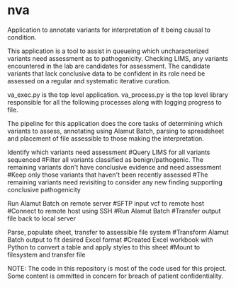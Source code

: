 # nva
Application to annotate variants for interpretation of it being causal to condition.

This application is a tool to assist in queueing which uncharacterized variants need assessment as to pathogenicity.  Checking LIMS, any variants encountered in the lab are candidates for assessment.  The candidate variants that lack conclusive data to be confident in its role need be assessed on a regular and systematic iterative curation.


va_exec.py is the top level application.  va_process.py is the top level library responsible for all the following processes along with logging progress to file.


The pipeline for this application does the core tasks of determining which variants to assess, annotating using Alamut Batch, parsing to spreadsheet and placement of file assessible to those making the interpretation.

Identify which variants need assessment
    #Query LIMS for all variants sequenced
    #Filter all variants classified as benign/pathogenic.  The remaining variants don't have conclusive evidence and need assessment
    #Keep only those variants that haven't been recently assessed
    #The remaining variants need revisiting to consider any new finding supporting conclusive pathogenicity
    
Run Alamut Batch on remote server
    #SFTP input vcf to remote host
    #Connect to remote host using SSH
    #Run Alamut Batch
    #Transfer output file back to local server

Parse, populate sheet, transfer to assessible file system
    #Transform Alamut Batch output to fit desired Excel format
    #Created Excel workbook with Python to convert a table and apply styles to this sheet
    #Mount to filesystem and transfer file 
    
    
NOTE: The code in this repository is most of the code used for this project.  Some content is ommitted in concern for breach of patient confidentiality.

